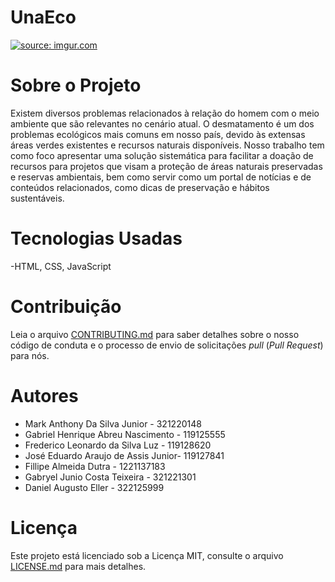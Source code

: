 # UnaEco

<a href="https://imgur.com/l7pUST0"><img src="https://i.imgur.com/l7pUST0.png" title="source: imgur.com" /></a>

# Sobre o Projeto 

Existem diversos problemas relacionados à relação do homem com o meio ambiente que são relevantes no cenário atual. O desmatamento é um dos problemas ecológicos mais comuns em nosso país, devido às extensas áreas verdes existentes e recursos naturais disponíveis. Nosso trabalho tem como foco apresentar uma solução sistemática para facilitar a doação de recursos para projetos que visam a proteção de áreas naturais preservadas e reservas ambientais, bem como servir como um portal de notícias e de conteúdos relacionados, como dicas de preservação e hábitos sustentáveis. 


# Tecnologias Usadas

-HTML, CSS, JavaScript


# Contribuição

Leia o arquivo [CONTRIBUTING.md](CONTRIBUTING.md) para saber detalhes sobre o nosso código de conduta e o processo de envio de solicitações *pull* (*Pull Request*) para nós.

# Autores


* Mark Anthony Da Silva Junior - 321220148
* Gabriel Henrique Abreu Nascimento - 119125555
* Frederico Leonardo da Silva Luz - 119128620
* José Eduardo Araujo de Assis Junior- 119127841
* Fillipe Almeida Dutra - 1221137183
* Gabryel Junio Costa Teixeira - 321221301
* Daniel Augusto Eller - 322125999

# Licença

Este projeto está licenciado sob a Licença MIT,  consulte o arquivo [LICENSE.md](LICENSE.md) para mais detalhes.

